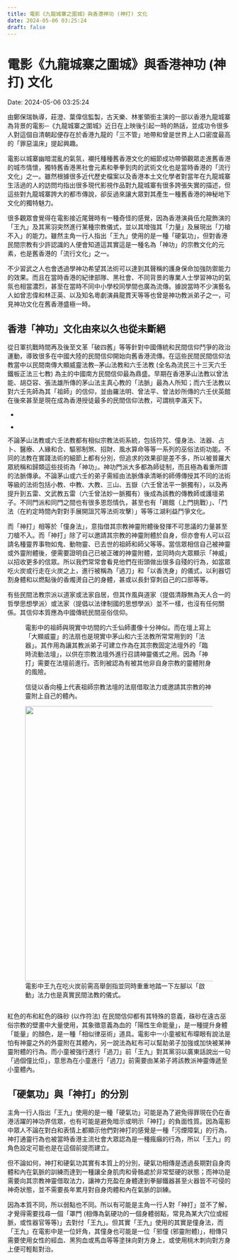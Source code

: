 ```yaml
---
title: 電影《九龍城寨之圍城》與香港神功 (神打) 文化 
date: 2024-05-06 03:25:24 
draft: false
---
```

# 電影《九龍城寨之圍城》與香港神功 (神打) 文化
Date: 2024-05-06 03:25:24

<!-- wp:paragraph -->
<p></p>
<!-- /wp:paragraph -->

<!-- wp:paragraph -->
<p>由鄭保瑞執導，莊澄、葉偉信監製，古天樂、林峯領銜主演的一部以香港九龍城寨為背景的電影─《九龍城寨之圍城》近日在上映後引起一時的熱話，並成功令很多人對這個自清朝起便存在於香港九龍的「三不管」地帶和曾是世界上人口密度最高的「罪惡溫床」提起興趣。</p>
<!-- /wp:paragraph -->

<!-- wp:paragraph -->
<p>電影以城寨幽暗混亂的氣氛，襯托種種舊香港文化的細節成功帶領觀眾走進舊香港的城市情懷，獨特舊香港黑社會元素和拳拳到肉的武術文化也是當時香港的「流行文化」之一。雖然根據很多近代歷史檔案以及香港本土文化學者對當年在九龍城寨生活過的人的訪問均指出很多現代影視作品對九龍城寨有很多誇張失實的描述，但這些對九龍城寨誇大的都市傳說，卻反過來讓大眾對其產生一種舊香港的神秘地下文化的獨特魅力。</p>
<!-- /wp:paragraph -->

<!-- wp:paragraph -->
<p>很多觀眾會覺得在電影接近尾聲時有一種奇怪的感覺，因為香港演員伍允龍飾演的「王九」及其黨羽突然進行某種宗教儀式，並以其增強其「力量」及展現出「刀槍不入」的能力。雖然主角一行人指出「王九」使用的是一種「硬氣功」，但對香港民間宗教有少許認識的人便會知道這其實這是一種名為「神功」的宗教文化的元素，也是舊香港的「流行文化」之一。</p>
<!-- /wp:paragraph -->

<!-- wp:paragraph -->
<p>不少習武之人也會透過學神功希望其法術可以達到其聲稱的護身保命加強防禦能力的效果。而且在當時香港的紀律部隊、黑社會、不同背景的專業人士學習神功的氣氛也相當濃烈，甚至在當時不同中小學校同學間也廣為流傳。據說當時不少演藝名人如曾志偉和林正英、以及知名粵劇演員龍貫天等等也曾是神功教派弟子之一，可見神功文化在舊香港盛極一時。</p>
<!-- /wp:paragraph -->

<!-- wp:heading -->
<h2 class="wp-block-heading">香港「神功」文化由來以久也從未斷絕</h2>
<!-- /wp:heading -->

<!-- wp:paragraph -->
<p>從日軍抗戰時間再及後至文革「破四舊」等等針對中國傳統和民間信仰鬥爭的政治運動，導致很多在中國大陸的民間信仰開始向舊香港流傳。在這些民間民間信仰法教當中以民間南傳大顯威靈法教─茅山法教和六壬法教 (全名為流民三十三天六壬鐵板正法三七教) 為主的中國南方民間信仰最為鼎盛。早期在香港茅山法教以曾法能、胡亞容、張法雄所傳的茅山法主真心教的「法脈」最為人所知；而六壬法教以對六壬先師為其「祖師」的信仰，並由羅法明、曾法平、曾法妙所傳的六壬伏英館在後來甚至是現在成為香港授徒最多的民間信仰法教，可謂桃李滿天下。</p>
<!-- /wp:paragraph -->

<!-- wp:jetpack/slideshow {"ids":[9619,9620],"sizeSlug":"large"} -->
<div class="wp-block-jetpack-slideshow aligncenter"><div data-effect="slide"><div class="wp-block-jetpack-slideshow_container swiper-container"><ul class="wp-block-jetpack-slideshow_swiper-wrapper swiper-wrapper"><li class="wp-block-jetpack-slideshow_slide swiper-slide"><figure><img alt="" class="wp-block-jetpack-slideshow_image wp-image-9619" data-id="9619" src="https://curiosityforever.files.wordpress.com/2024/05/e7a59ee58a9f-3-1.png?w=1024" /></figure></li><li class="wp-block-jetpack-slideshow_slide swiper-slide"><figure><img alt="" class="wp-block-jetpack-slideshow_image wp-image-9620" data-id="9620" src="https://curiosityforever.files.wordpress.com/2024/05/e7a59ee58a9f-5-1.png?w=1024" /></figure></li></ul><a class="wp-block-jetpack-slideshow_button-prev swiper-button-prev swiper-button-white" role="button"></a><a class="wp-block-jetpack-slideshow_button-next swiper-button-next swiper-button-white" role="button"></a><a aria-label="Pause Slideshow" class="wp-block-jetpack-slideshow_button-pause" role="button"></a><div class="wp-block-jetpack-slideshow_pagination swiper-pagination swiper-pagination-white"></div></div></div></div>
<!-- /wp:jetpack/slideshow -->

<!-- wp:paragraph -->
<p>不論茅山法教或六壬法教都有相似宗教法術系統，包括符咒、僮身法、法器、占卜、醫療、人緣和合、驅邪制煞、招財、風水算命等等一系列的巫俗法術功能。不同的法教在實踐法術的細節上都有分別，但追求的效果卻是差不多，所以被普羅大眾統稱和歸類這些技術為「神功」。神功門派大多都為師徒制，而且極為看重所謂的法脈傳承。不論茅山或六壬的弟子需經由法脈傳承清晰的師傅傳授其不同的法術等級的法術包括小教、中教、大教、三山、五嶽（六壬曾法平一脈獨有），以及再提升到五雷、文武教五雷（六壬曾法妙一脈獨有）後成為該教的傳教師或護壇弟子。不同門派和同門之間也有很多恩怨情仇，甚至也有「踢館（上門挑戰）」、「鬥法（在約定時間內對對手展開詛咒等法術攻擊）」等等江湖利益鬥爭文化。</p>
<!-- /wp:paragraph -->

<!-- wp:paragraph -->
<p>而「神打」相等於「僮身法」，意指借其宗教神靈附體後發揮不可思議的力量甚至刀槍不入。而「神打」除了可以邀請其宗教的神靈附體於自身，但亦會有人可以召請名種靈界事物如鬼、動物靈、已去世的祖師和師父等等。當信眾相信自己被神靈或外靈附體後，便需要證明自己已被正確的神靈附體，並同時向大眾顯示「神威」以招收更多的信眾。所以我們常常會看見他們在街頭做出很多自殘的行為，如當眾吃火炭或行走在火炭之上，進行被稱為「過刀」和「以香洗身」的儀式，以利器切割身體和以燃點後的香燭燙自己的身體，甚或以長針穿刺自己的口部等等。</p>
<!-- /wp:paragraph -->

<!-- wp:paragraph -->
<p>有些民間法教宗派以道家或法家自居，但其作風與道家（提倡清靜無為天人合一的哲學思想學派）或法家（提倡以法律制國的思想學派）並不一樣，也沒有任何關係。其信仰本質應為中國傳統民間巫俗信仰。</p>
<!-- /wp:paragraph -->

<!-- wp:image {"id":9604,"sizeSlug":"large","linkDestination":"none"} -->
<figure class="wp-block-image size-large"><img src="https://curiosityforever.files.wordpress.com/2024/05/e7a59ee58a9f-7.png?w=1024" alt="" class="wp-image-9604" /><figcaption class="wp-element-caption">電影中的祖師與現實中坊間的六壬仙師畫像十分神似。而在壇上寫上「大顯威靈」的法扇也是現實中茅山和六壬法教所常常用到的「法器」。其作用為讓其教派弟子可建立作為在其宗教固定法壇外的「臨時流動法壇」，以供在宗教法壇外進行召請神靈儀式之用。因為「神打」需要在法壇前進行。否則被認為有被其他非自身宗教的靈體附身的風險。</figcaption></figure>
<!-- /wp:image -->

<!-- wp:image {"id":9603,"sizeSlug":"large","linkDestination":"none"} -->
<figure class="wp-block-image size-large"><img src="https://curiosityforever.files.wordpress.com/2024/05/e7a59ee58a9f-1.png?w=1024" alt="" class="wp-image-9603" /><figcaption class="wp-element-caption">信徒以香向檯上代表祖師宗教法壇的法扇借取法力或邀請其宗教的神靈附上自己的體內。</figcaption></figure>
<!-- /wp:image -->

<!-- wp:image {"id":9621,"width":"620px","height":"auto","sizeSlug":"large","linkDestination":"none"} -->
<figure class="wp-block-image size-large is-resized"><img src="https://curiosityforever.files.wordpress.com/2024/05/e7a59ee58a9f-4.png?w=1024" alt="" class="wp-image-9621" style="width:620px;height:auto" /><figcaption class="wp-element-caption">電影中王九在吃火炭前需高舉劍指並同時重重地踏一下左腳以「啟動」法力也是真實民間法教的儀式。</figcaption></figure>
<!-- /wp:image -->

<!-- wp:image {"id":9627,"sizeSlug":"large","linkDestination":"none"} -->
<figure class="wp-block-image size-large"><img src="https://curiosityforever.files.wordpress.com/2024/05/e7a59ee58a9f-6-1.png?w=1024" alt="" class="wp-image-9627" /></figure>
<!-- /wp:image -->

<!-- wp:paragraph -->
<p>紅色的布和紅色的硃砂 (以作符法) 在民間信仰都有其特殊的意義，硃砂在遠古巫俗宗教的壁畫中大量使用，其象徵意義為血的「陽性生命能量」，是一種提升身體「能量」的顏色，是一種「相似律巫術」道具。電影中一小童被紅布曚眼有說法是怕有神靈之外的外靈附在其體內，另一說法為紅布可以幫助弟子加強或加快被某神靈附體的行為。而小童被強行進行「過刀」前「王九」對其黨羽以廣東話說出一句「過個僮比佢」，意思為在小童進行「過刀」前需要由某弟子將該教派神靈傳遞至小童體內。</p>
<!-- /wp:paragraph -->

<!-- wp:heading -->
<h2 class="wp-block-heading">「硬氣功」與「神打」的分別</h2>
<!-- /wp:heading -->

<!-- wp:paragraph -->
<p>主角一行人指出「王九」使用的是一種「硬氣功」可能是為了避免得罪現在仍在香港活躍的神功界信眾，也有可能是避免暗示或明示「神打」的負面性質。因為電影中眾人不論在對白和表情上都顯示他們對神打的感覺是一種「污煙障氣」的行為，神打通靈行為也被當時香港主流社會大眾認為是一種瘋癲的行為，所以「王九」的角色設定可能也是在這個前提而建立。</p>
<!-- /wp:paragraph -->

<!-- wp:paragraph -->
<p>但不論如何，神打和硬氣功其實有本質上的分別，硬氣功相傳是透過長期對自身肉體和內在氣脈的訓練而達到一種讓全身肌肉和骨骼處於非常堅硬的狀態；而神功是需要向其宗教神靈借取法力，讓神力充盈在身體達到拳腳鐵器甚至火器皆不可侵的神奇狀態，並不需要長年累月對自身肉體和內在氣脈的訓練。</p>
<!-- /wp:paragraph -->

<!-- wp:paragraph -->
<p>因為本質不同，所以弱點也不同。所以有可能是主角一行人對「神打」並不了解，才覺得需要找尋一個「罩門 (相傳為氣硬功的一個身體弱點，常見為某大穴位或經脈，或性器官等等)」去對付「王九」。但其實「王九」使用的其實是僮身法，而「王九」在電影中是一位奸角，其僮身也可能是一位「邪僮 (邪靈附體)」，相傳只需要使用女性的經血、黑狗血或馬血等等塗抹向對方身上，或使用桃木刺向對方身上便可輕鬆對治。</p>
<!-- /wp:paragraph -->
